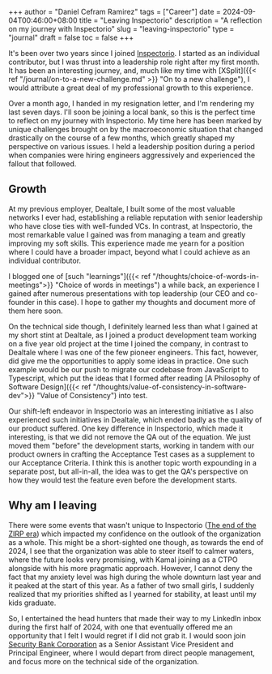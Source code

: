 +++
author = "Daniel Cefram Ramirez"
tags = ["Career"]
date = 2024-09-04T00:46:00+08:00
title = "Leaving Inspectorio"
description = "A reflection on my journey with Inspectorio"
slug = "leaving-inspectorio"
type = "journal"
draft = false 
toc = false
+++

It's been over two years since I joined [Inspectorio](https://inspectorio.com). I started as an individual
contributor, but I was thrust into a leadership role right after my first month.
It has been an interesting journey, and, much like my time with
[XSplit]({{< ref "/journal/on-to-a-new-challenge.md" >}} "On to a new challenge"),
I would attribute a great deal of my professional growth to this experience.

Over a month ago, I handed in my resignation letter, and I'm rendering my last
seven days. I'll soon be joining a local bank, so this is the perfect time to
reflect on my journey with Inspectorio. My time here has been marked by unique
challenges brought on by the macroeconomic situation that changed drastically on
the course of a few months, which greatly shaped my perspective on various issues.
I held a leadership position during a period when companies were hiring engineers
aggressively and experienced the fallout that followed.

## Growth

At my previous employer, Dealtale, I built some of the most valuable networks I
ever had, establishing a reliable reputation with senior leadership who have
close ties with well-funded VCs. In contrast, at Inspectorio, the most
remarkable value I gained was from managing a team and greatly improving my soft
skills. This experience made me yearn for a position where I could have a broader
impact, beyond what I could achieve as an individual contributor.

I blogged one of [such "learnings"]({{< ref "/thoughts/choice-of-words-in-meetings">}} "Choice of words in meetings")
a while back, an experience I gained after numerous presentations with top leadership (our CEO and co-founder in this case). I hope to gather my thoughts and document more of them here soon.

On the technical side though, I definitely learned less than what I gained at my
short stint at Dealtale, as I joined a product development team working on a
five year old project at the time I joined the company, in contrast to Dealtale
where I was one of the few pioneer engineers. This fact, however, did
give me the opportunities to apply some ideas in practice. One such example would
be our push to migrate our codebase from JavaScript to Typescript, which put the
ideas that I formed after reading
[A Philosophy of Software Design]({{< ref "/thoughts/value-of-consistency-in-software-dev">}} "Value of Consistency")
into test.

Our shift-left endeavor in Inspectorio was an interesting initiative as I also
experienced such initiatives in Dealtale, which ended badly as the quality of our
product suffered. One key difference in Inspectorio, which made it interesting, is
that we did not remove the QA out of the equation. We just moved them "before" the
development starts, working in tandem with our product owners in crafting the
Acceptance Test cases as a supplement to our Acceptance Criteria. I think this is
another topic worth expounding in a separate post, but all-in-all, the idea was to
get the QA's perspective on how they would test the feature even before the
development starts.

## Why am I leaving

There were some events that wasn't unique to Inspectorio ([The end of the ZIRP era](https://newsletter.pragmaticengineer.com/p/zirp))
which impacted my confidence on the outlook of the organization as a whole. This
might be a short-sighted one though, as towards the end of 2024, I see that the
organization was able to steer itself to calmer waters, where the future looks
very promising, with Kamal joining as a CTPO alongside with his more pragmatic
approach. However, I cannot deny the fact that my anxiety level was high during
the whole downturn last year and it peaked at the start of this year. As a father
of two small girls, I suddenly realized that my priorities shifted as I yearned
for stability, at least until my kids graduate.

So, I entertained the head hunters that made their way to my LinkedIn inbox
during the first half of 2024, with one that eventually offered me an opportunity
that I felt I would regret if I did not grab it. I would soon join
[Security Bank Corporation](https://www.securitybank.com/) as a Senior Assistant Vice President and
Principal Engineer, where I would depart from direct people management, and focus
more on the technical side of the organization.
